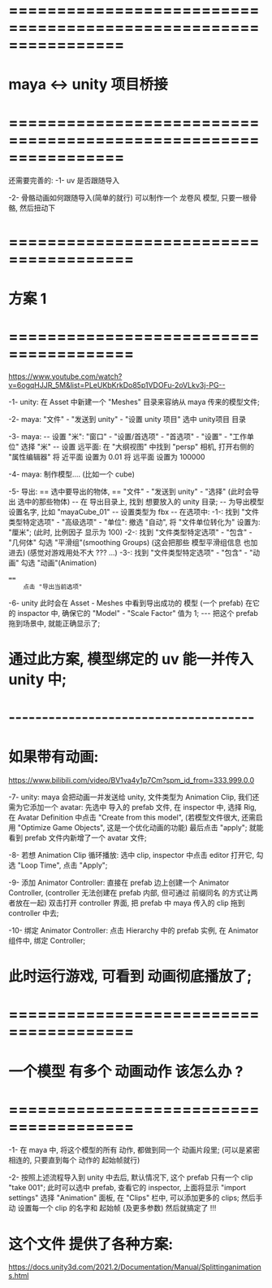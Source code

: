 # ================================================================ #
#                      maya <-> unity 项目桥接
# ================================================================ #


还需要完善的:
-1-
    uv 是否跟随导入

-2-
    骨骼动画如何跟随导入(简单的就行)
    可以制作一个 龙卷风 模型, 只要一根骨骼, 然后扭动下 


# ======================================= #
#               方案 1
# ======================================= #
https://www.youtube.com/watch?v=6ogqHJJR_5M&list=PLeUKbKrkDo85p1VDOFu-2oVLkv3j-PG--

-1-
    unity:
    在 Asset 中新建一个 "Meshes" 目录来容纳从 maya 传来的模型文件;

-2-
    maya:
    "文件" - "发送到 unity" - "设置 unity 项目"
    选中 unity项目 目录

-3-
    maya:
    --
        设置 "米":
            "窗口" - "设置/首选项" - "首选项" - "设置" - "工作单位"
            选择 "米"
    --
        设置 远平面:
            在 "大纲视图" 中找到 "persp" 相机, 打开右侧的 "属性编辑器"
            将 近平面 设置为 0.01
            将 远平面 设置为 100000

-4-
    maya:
    制作模型....
    (比如一个 cube)

-5-
    导出:
    ==
        选中要导出的物体,
    ==
        "文件" - "发送到 unity" - "选择" (此时会导出 选中的那些物体)
        --
            在 导出目录上, 找到 想要放入的 unity 目录;
        --
            为导出模型 设置名字, 比如 "mayaCube_01"
        --
            设置类型为 fbx
        --
            在选项中:
            -1-:
                找到 "文件类型特定选项" - "高级选项" - "单位":
                撤选 "自动", 将 "文件单位转化为" 设置为: "厘米";
                (此时, 比例因子 显示为 100)
            -2-:
                找到 "文件类型特定选项" - "包含" - "几何体"
                勾选 "平滑组"(smoothing Groups)
                (这会把那些 模型平滑组信息 也加进去)
                (感觉对游戏用处不大 ??? ...)
            -3-:
                找到 "文件类型特定选项" - "包含" - "动画"
                勾选 "动画"(Animation)

        
    ==
        点击 "导出当前选项"

-6-
    unity
    此时会在 Asset - Meshes 中看到导出成功的 模型 (一个 prefab)
    在它的 inspactor 中, 确保它的 "Model" - "Scale Factor" 值为 1;
    ---
    把这个 prefab 拖到场景中, 就能正确显示了;

    
# 通过此方案, 模型绑定的 uv 能一并传入 unity 中;



# ------------------------------------- #
# 如果带有动画:
https://www.bilibili.com/video/BV1va4y1p7Cm?spm_id_from=333.999.0.0

-7-
    unity:
    maya 会把动画一并发送给 unity, 文件类型为 Animation Clip,
    我们还需为它添加一个 avatar:
        先选中 导入的 prefab 文件, 在 inspector 中, 选择 Rig,
        在 Avatar Definition 中点击 "Create from this model",
        (若模型文件很大, 还需启用 "Optimize Game Objects", 这是一个优化动画的功能)
        最后点击 "apply";
    就能看到 prefab 文件内新增了一个 avatar 文件;

-8-
    若想 Animation Clip 循环播放:
    选中 clip, inspector 中点击 editor 打开它, 勾选 "Loop Time", 点击 "Apply";

-9-
    添加 Animator Controller:
        直接在 prefab 边上创建一个 Animator Controller,
        (controller 无法创建在 prefab 内部, 但可通过 前缀同名 的方式让两者放在一起)
    双击打开 controller 界面, 把 prefab 中 maya 传入的 clip 拖到 controller 中去;

-10-
    绑定 Animator Controller:
    点击 Hierarchy 中的 prefab 实例, 
    在 Animator 组件中, 绑定 Controller;


# 此时运行游戏, 可看到 动画彻底播放了;
    


# ======================================= #
#    一个模型 有多个 动画动作 该怎么办 ?
# ======================================= #
-1-
    在 maya 中, 将这个模型的所有 动作, 都做到同一个 动画片段里;
    (可以是紧密相连的, 只要直到每个 动作的 起始帧就行)

-2-
    按照上述流程导入到 unity 中去后, 默认情况下, 这个 prefab 只有一个 clip "take 001";
    此时可以选中 prefab, 查看它的 inspector, 上面将显示 "import settings"
    选择 "Animation" 面板, 在 "Clips" 栏中, 可以添加更多的 clips;
    然后手动 设置每一个 clip 的名字和 起始帧 (及更多参数)
    然后就搞定了 !!!


# 这个文件 提供了各种方案:
https://docs.unity3d.com/2021.2/Documentation/Manual/Splittinganimations.html















